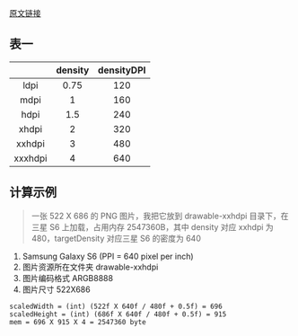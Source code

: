[原文链接](http://dev.qq.com/topic/591d61f56793d26660901b4e)

## 表一
||density|densityDPI|
|:--:|:--:|:--:|
|ldpi|0.75|120|
|mdpi|1|160|
|hdpi|1.5|240|
|xhdpi|2|320|
|xxhdpi|3|480|
|xxxhdpi|4|640|

## 计算示例
> 一张 522 X 686 的 PNG 图片，我把它放到 drawable-xxhdpi 目录下，在三星 S6 上加载，占用内存 2547360B，其中 density 对应 xxhdpi 为480，targetDensity 对应三星 S6 的密度为 640

1. Samsung Galaxy S6 (PPI = 640 pixel per inch)
2. 图片资源所在文件夹 drawable-xxhdpi
3. 图片编码格式 ARGB8888
4. 图片尺寸 522X686

```
scaledWidth = (int) (522f X 640f / 480f + 0.5f) = 696
scaledHeight = (int) (686f X 640f / 480f + 0.5f) = 915
mem = 696 X 915 X 4 = 2547360 byte
```
